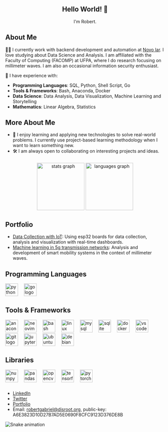 <div align="center">
  <h2>Hello World! 👋</h2>
  <p>I'm Robert.</p>
</div>


## About Me
🧑‍💻  I currently work with backend development and automation at [Novo lar](https://github.com/novolar). I love studying about Data Science and Analysis. I am affiliated with the Faculty of Computing (FACOMP) at UFPA, where I do research focusing on millimeter waves. I am also an occasional information security enthusiast.

💬  I have experience with:

- **Programming Languages**: SQL, Python, Shell Script, Go
- **Tools & Frameworks**: Bash, Anaconda, Docker
- **Data Science**: Data Analysis, Data Visualization, Machine Learning and Storytelling
- **Mathematics**: Linear Algebra, Statistics

## More About Me
- 💬 I enjoy learning and applying new technologies to solve real-world problems. I currently use project-based learning methodology when I want to learn something new.
- 🛠️ I am always open to collaborating on interesting projects and ideas.

###

<div align="center">
  <img src="https://github-readme-stats.vercel.app/api?username=r0bertgabriel&hide_title=false&hide_rank=false&show_icons=true&include_all_commits=true&count_private=true&disable_animations=false&theme=dracula&locale=en&hide_border=false" height="150" alt="stats graph"  />
  <img src="https://github-readme-stats.vercel.app/api/top-langs?username=r0bertgabriel&locale=en&hide_title=false&layout=compact&card_width=320&langs_count=5&theme=dracula&hide_border=false" height="150" alt="languages graph"  />
</div>




 


## Portfolio

- [Data Collection with IoT](https://github.com/r0bertds/ESP32NativeSense): Using esp32 boards for data collection, analysis and visualization with real-time dashboards.
- [Machine learning in 5g transmission networks](https://github.com/Hiarleyy/Ns-3-simulations): Analysis and development of smart mobility systems in the context of millimeter waves.



## Programming Languages
<div align="left">
  <img src="https://cdn.jsdelivr.net/gh/devicons/devicon/icons/python/python-original.svg" height="40" alt="python logo"  />
  <img width="11" />
  <img src="https://cdn.jsdelivr.net/gh/devicons/devicon/icons/go/go-original.svg" height="40" alt="go logo"  />
</div>

###


## Tools & Frameworks
<div align="left">
  <img src="https://cdn.jsdelivr.net/gh/devicons/devicon/icons/anaconda/anaconda-original.svg" height="40" alt="anaconda logo"  />
  <img width="11" />
  <img src="https://cdn.simpleicons.org/neovim/57A143" height="40" alt="neovim logo"  />
  <img width="11" />
  <img src="https://cdn.simpleicons.org/gnubash/4EAA25" height="40" alt="bash logo"  />
  <img width="11" />
  <img src="https://cdn.jsdelivr.net/gh/devicons/devicon/icons/linux/linux-original.svg" height="40" alt="linux logo"  />
  <img width="11" />
  <img src="https://cdn.jsdelivr.net/gh/devicons/devicon/icons/mysql/mysql-original.svg" height="40" alt="mysql logo"  />
  <img width="11" />
  <img src="https://cdn.jsdelivr.net/gh/devicons/devicon/icons/sqlite/sqlite-original.svg" height="40" alt="sqlite logo"  />
  <img width="11" />
  <img src="https://cdn.simpleicons.org/docker/2496ED" height="40" alt="docker logo"  />
  <img width="11" />
  <img src="https://cdn.jsdelivr.net/gh/devicons/devicon/icons/vscode/vscode-original.svg" height="40" alt="vscode logo"  />
  <img width="11" />
  <img src="https://cdn.simpleicons.org/git/F05032" height="40" alt="git logo"  />
  <img width="11" />
  <img src="https://cdn.simpleicons.org/jupyter/F37626" height="40" alt="jupyter logo"  />
  <img width="11" />
  <img src="https://cdn.simpleicons.org/ubuntu/E95420" height="40" alt="ubuntu logo"  />
  <img width="11" />
  <img src="https://cdn.simpleicons.org/debian/A81D33" height="40" alt="debian logo"  />
</div>

###

## Libraries
<div align="left">
  <img src="https://cdn.jsdelivr.net/gh/devicons/devicon/icons/numpy/numpy-original.svg" height="40" alt="numpy logo"  />
  <img width="11" />
  <img src="https://cdn.jsdelivr.net/gh/devicons/devicon/icons/pandas/pandas-original.svg" height="40" alt="pandas logo"  />
  <img width="11" />
  <img src="https://cdn.simpleicons.org/opencv/5C3EE8" height="40" alt="opencv logo"  />
  <img width="11" />
  <img src="https://cdn.simpleicons.org/tensorflow/FF6F00" height="40" alt="tensorflow logo"  />
  <img width="11" />
  <img src="https://cdn.simpleicons.org/pytorch/EE4C2C" height="40" alt="pytorch logo"  />
</div>

###


- [LinkedIn](https://www.linkedin.com/in/your-linkedin)
- [Twitter](https://twitter.com/your-twitter)
- [Portfolio](https://your-portfolio.com)
- Email: robertgabriel@disroot.org,
     public-key: A6E3823D10D27B7AD5E0690F8CFC9123D376DE8B



<img src="https://raw.githubusercontent.com/r0bertds/r0bertds/output/snake.svg" alt="Snake animation" />
